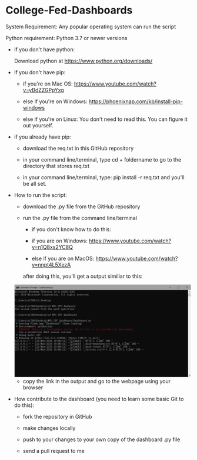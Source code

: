 # College-Fed-Dashboards

System Requirement: Any popular operating system can run the script

Python requirement: Python 3.7 or newer versions

* if you don't have python:

  Download python at https://www.python.org/downloads/

* if you don't have pip:

     * if you're on Mac OS: https://www.youtube.com/watch?v=yBdZZGPpYxg
  
     * else if you're on Windows: https://phoenixnap.com/kb/install-pip-windows
  
     * else if you're on Linux: You don't need to read this. You can figure it out yourself.
    
* if you already have pip:

  * download the req.txt in this GitHub repository

  * in your command line/terminal, type cd + foldername to go to the directory that stores req.txt

  *  in your command line/terminal, type:
     pip install -r req.txt
     and you'll be all set.
   
* How to run the script:
 
    * download the .py file from the GitHub repository

    * run the .py file from the command line/terminal

       * if you don't know how to do this:
   
       * if you are on Windows: https://www.youtube.com/watch?v=n1Q8xs2YC8Q
     
       * else if you are on MacOS: https://www.youtube.com/watch?v=nnpt4L5XezA
     
        after doing this, you'll get a output similiar to this:
  
   <img src="Capture.PNG" />
   
    *  copy the link in the output and go to the webpage using your browser

* How contribute to the dashboard (you need to learn some basic Git to do this):

    * fork the repository in GitHub
    
    * make changes locally

    * push to your changes to your own copy of the dashboard .py file
        
    * send a pull request to me

 

